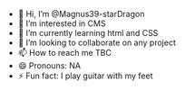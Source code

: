 - 👋 Hi, I’m @Magnus39-starDragon
- 👀 I’m interested in CMS
- 🌱 I’m currently learning html and CSS
- 💞️ I’m looking to collaborate on any project
- 📫 How to reach me TBC
- 😄 Pronouns: NA
- ⚡ Fun fact: I play guitar with my feet

<!---
Magnus39-starDragon/Magnus39-starDragon is a ✨ special ✨ repository because its `README.md` (this file) appears on your GitHub profile.
You can click the Preview link to take a look at your changes.
--->
